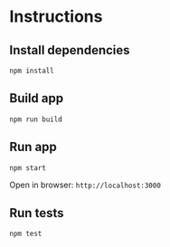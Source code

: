 # Instructions

## Install dependencies

`npm install`

## Build app

`npm run build`

## Run app

`npm start`

Open in browser: `http://localhost:3000`

## Run tests

`npm test`
